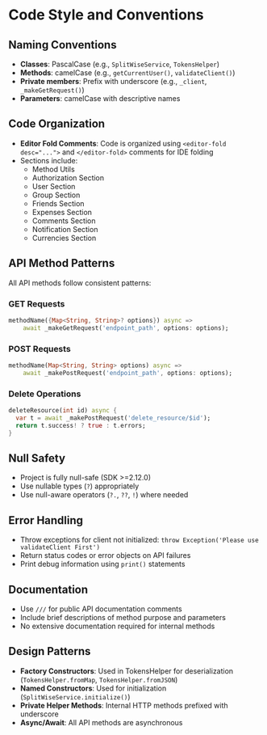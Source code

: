 # Code Style and Conventions

## Naming Conventions
- **Classes**: PascalCase (e.g., `SplitWiseService`, `TokensHelper`)
- **Methods**: camelCase (e.g., `getCurrentUser()`, `validateClient()`)
- **Private members**: Prefix with underscore (e.g., `_client`, `_makeGetRequest()`)
- **Parameters**: camelCase with descriptive names

## Code Organization
- **Editor Fold Comments**: Code is organized using `<editor-fold desc="...">` and `</editor-fold>` comments for IDE folding
- Sections include:
  - Method Utils
  - Authorization Section
  - User Section
  - Group Section
  - Friends Section
  - Expenses Section
  - Comments Section
  - Notification Section
  - Currencies Section

## API Method Patterns
All API methods follow consistent patterns:

### GET Requests
```dart
methodName({Map<String, String>? options}) async =>
    await _makeGetRequest('endpoint_path', options: options);
```

### POST Requests
```dart
methodName(Map<String, String> options) async =>
    await _makePostRequest('endpoint_path', options: options);
```

### Delete Operations
```dart
deleteResource(int id) async {
  var t = await _makePostRequest('delete_resource/$id');
  return t.success! ? true : t.errors;
}
```

## Null Safety
- Project is fully null-safe (SDK >=2.12.0)
- Use nullable types (`?`) appropriately
- Use null-aware operators (`?.`, `??`, `!`) where needed

## Error Handling
- Throw exceptions for client not initialized: `throw Exception('Please use validateClient First')`
- Return status codes or error objects on API failures
- Print debug information using `print()` statements

## Documentation
- Use `///` for public API documentation comments
- Include brief descriptions of method purpose and parameters
- No extensive documentation required for internal methods

## Design Patterns
- **Factory Constructors**: Used in TokensHelper for deserialization (`TokensHelper.fromMap`, `TokensHelper.fromJSON`)
- **Named Constructors**: Used for initialization (`SplitWiseService.initialize()`)
- **Private Helper Methods**: Internal HTTP methods prefixed with underscore
- **Async/Await**: All API methods are asynchronous
